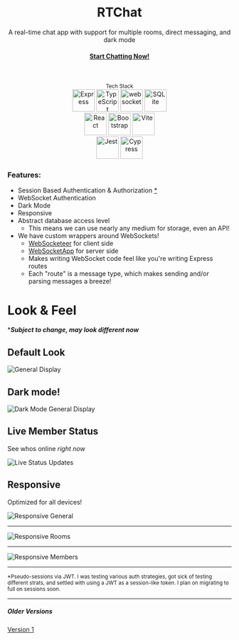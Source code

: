 <div align="center">
  <h1>RTChat</h1>
  <heading>A real-time chat app with support for multiple rooms, direct messaging, and dark mode</heading>
</div>
<div align="center">
    <h4><a href="https://rtchat-a7ul.onrender.com">Start Chatting Now!</a></h4>
</div>

<br />
<br />

<div align="center">
  <small>Tech Stack</small>
</div>
<div align="center">
  <a href="https://expressjs.com/" style="text-decoration:none;">
    <img width="50" src="https://raw.githubusercontent.com/marwin1991/profile-technology-icons/refs/heads/main/icons/express.png" alt="Express" title="Express">
  </a>
    <a href="https://www.typescriptlang.org/" style="text-decoration:none;">
    <img width="50" src="https://raw.githubusercontent.com/marwin1991/profile-technology-icons/refs/heads/main/icons/typescript.png" alt="TypeScript" title="TypeScript"/>
  </a>
  <a href="https://github.com/websockets/ws" style="text-decoration:none;">
	  <img width="50" src="https://raw.githubusercontent.com/marwin1991/profile-technology-icons/refs/heads/main/icons/websocket.png" alt="websocket" title="websocket"/>
	</a>
  <a href="https://www.sqlite.org/" style="text-decoration:none;">
  <img width="50" src="https://raw.githubusercontent.com/marwin1991/profile-technology-icons/refs/heads/main/icons/sqlite.png" alt="SQLite" title="SQLite"/>
  </a>
</div>

<div align="center">
  <a href="http://react.dev/" style="text-decoration:none;">
    <img width="50" src="https://raw.githubusercontent.com/marwin1991/profile-technology-icons/refs/heads/main/icons/react.png" alt="React" title="React"/>
  </a>
  <a href="https://getbootstrap.com/" style="text-decoration:none;">
    <img width="50" src="https://raw.githubusercontent.com/marwin1991/profile-technology-icons/refs/heads/main/icons/bootstrap.png" alt="Bootstrap" title="Bootstrap"/>
  </a>
  <a href="https://vite.dev/" style="text-decoration:none;">
    <img width="50" src="https://raw.githubusercontent.com/marwin1991/profile-technology-icons/refs/heads/main/icons/vite.png" alt="Vite" title="Vite"/>
  </a>
</div>

<div align="center">
  <a href="https://jestjs.io/" style="text-decoration:none;">
    <img width="50" src="https://raw.githubusercontent.com/marwin1991/profile-technology-icons/refs/heads/main/icons/jest.png" alt="Jest" title="Jest"/>
  </a>
  <a href="https://www.cypress.io/" style="text-decoration:none;">
    <img width="50" src="https://raw.githubusercontent.com/marwin1991/profile-technology-icons/refs/heads/main/icons/cypress.png" alt="Cypress" title="Cypress"/>
  </a>
</div>


### Features:

- Session Based Authentication & Authorization [\*](#user-content-jwt)
- WebSocket Authentication
- Dark Mode
- Responsive
- Abstract database access level
  - This means we can use nearly any medium for storage, even an API!
- We have custom wrappers around WebSockets!
  - [WebSocketeer](client/src/ws/WebSocketeer.ts) for client side
  - [WebSocketApp](server/wss/WebSocketApp.ts) for server side
  - Makes writing WebSocket code feel like you're writing Express routes
  - Each "route" is a message type, which makes sending and/or parsing messages a breeze!

# Look & Feel

\***_Subject to change, may look different now_**

## Default Look

![General Display](.github/screenshots/1_general.png "General")

## Dark mode!

![Dark Mode General Display](.github/screenshots/2_dark_mode.png "Dark Mode!")

## Live Member Status

See whos online _right now_

![Live Status Updates](.github/screenshots/3_live_status.png "Live Member Status Updates")

## Responsive

Optimized for all devices!

![Responsive General](.github/screenshots/4_responsive_main.png "Responsive")

---

![Responsive Rooms](.github/screenshots/5_responsive_rooms.png "Responsive Members")

---

![Responsive Members](.github/screenshots/6_responsive_members.png "Responsive Rooms")

---

<sub><a name="jwt">\*</a>Pseudo-sessions via JWT. I was testing various auth strategies, got sick of testing different strats, and settled with using a JWT as a session-like token. I plan on migrating to full on sessions soon.</sub>

---

##### Older Versions

[Version 1](https://chat-app-ghpq.onrender.com)
